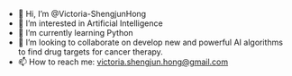 - 👋 Hi, I’m @Victoria-ShengjunHong
- 👀 I’m interested in Artificial Intelligence
- 🌱 I’m currently learning Python
- 💞️ I’m looking to collaborate on develop new and powerful AI algorithms to find drug targets for cancer therapy.
- 📫 How to reach me: victoria.shengjun.hong@gmail.com

<!---
Victoria-ShengjunHong/Victoria-ShengjunHong is a ✨ special ✨ repository because its `README.md` (this file) appears on your GitHub profile.
You can click the Preview link to take a look at your changes.
--->
